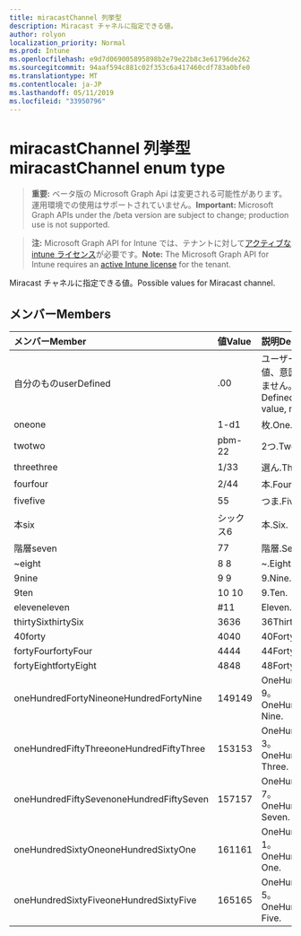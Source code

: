 ```yaml
---
title: miracastChannel 列挙型
description: Miracast チャネルに指定できる値。
author: rolyon
localization_priority: Normal
ms.prod: Intune
ms.openlocfilehash: e9d7d069005895898b2e79e22b8c3e61796de262
ms.sourcegitcommit: 94aaf594c881c02f353c6a417460cdf783a0bfe0
ms.translationtype: MT
ms.contentlocale: ja-JP
ms.lasthandoff: 05/11/2019
ms.locfileid: "33950796"
---
```

# <a name="miracastchannel-enum-type"></a><span data-ttu-id="f88b8-103">miracastChannel 列挙型</span><span class="sxs-lookup"><span data-stu-id="f88b8-103">miracastChannel enum type</span></span>

> <span data-ttu-id="f88b8-104">**重要:** ベータ版の Microsoft Graph Api は変更される可能性があります。運用環境での使用はサポートされていません。</span><span class="sxs-lookup"><span data-stu-id="f88b8-104">**Important:** Microsoft Graph APIs under the /beta version are subject to change; production use is not supported.</span></span>

> <span data-ttu-id="f88b8-105">**注:** Microsoft Graph API for Intune では、テナントに対して[アクティブな intune ライセンス](https://go.microsoft.com/fwlink/?linkid=839381)が必要です。</span><span class="sxs-lookup"><span data-stu-id="f88b8-105">**Note:** The Microsoft Graph API for Intune requires an [active Intune license](https://go.microsoft.com/fwlink/?linkid=839381) for the tenant.</span></span>

<span data-ttu-id="f88b8-106">Miracast チャネルに指定できる値。</span><span class="sxs-lookup"><span data-stu-id="f88b8-106">Possible values for Miracast channel.</span></span>

## <a name="members"></a><span data-ttu-id="f88b8-107">メンバー</span><span class="sxs-lookup"><span data-stu-id="f88b8-107">Members</span></span>
|<span data-ttu-id="f88b8-108">メンバー</span><span class="sxs-lookup"><span data-stu-id="f88b8-108">Member</span></span>|<span data-ttu-id="f88b8-109">値</span><span class="sxs-lookup"><span data-stu-id="f88b8-109">Value</span></span>|<span data-ttu-id="f88b8-110">説明</span><span class="sxs-lookup"><span data-stu-id="f88b8-110">Description</span></span>|
|:---|:---|:---|
|<span data-ttu-id="f88b8-111">自分のもの</span><span class="sxs-lookup"><span data-stu-id="f88b8-111">userDefined</span></span>|<span data-ttu-id="f88b8-112">.0</span><span class="sxs-lookup"><span data-stu-id="f88b8-112">0</span></span>|<span data-ttu-id="f88b8-113">ユーザー定義、既定値、意図的ではありません。</span><span class="sxs-lookup"><span data-stu-id="f88b8-113">User Defined, default value, no intent.</span></span>|
|<span data-ttu-id="f88b8-114">one</span><span class="sxs-lookup"><span data-stu-id="f88b8-114">one</span></span>|<span data-ttu-id="f88b8-115">1-d</span><span class="sxs-lookup"><span data-stu-id="f88b8-115">1</span></span>|<span data-ttu-id="f88b8-116">枚.</span><span class="sxs-lookup"><span data-stu-id="f88b8-116">One.</span></span>|
|<span data-ttu-id="f88b8-117">two</span><span class="sxs-lookup"><span data-stu-id="f88b8-117">two</span></span>|<span data-ttu-id="f88b8-118">pbm-2</span><span class="sxs-lookup"><span data-stu-id="f88b8-118">2</span></span>|<span data-ttu-id="f88b8-119">2つ.</span><span class="sxs-lookup"><span data-stu-id="f88b8-119">Two.</span></span>|
|<span data-ttu-id="f88b8-120">three</span><span class="sxs-lookup"><span data-stu-id="f88b8-120">three</span></span>|<span data-ttu-id="f88b8-121">1/3</span><span class="sxs-lookup"><span data-stu-id="f88b8-121">3</span></span>|<span data-ttu-id="f88b8-122">選ん.</span><span class="sxs-lookup"><span data-stu-id="f88b8-122">Three.</span></span>|
|<span data-ttu-id="f88b8-123">four</span><span class="sxs-lookup"><span data-stu-id="f88b8-123">four</span></span>|<span data-ttu-id="f88b8-124">2/4</span><span class="sxs-lookup"><span data-stu-id="f88b8-124">4</span></span>|<span data-ttu-id="f88b8-125">本.</span><span class="sxs-lookup"><span data-stu-id="f88b8-125">Four.</span></span>|
|<span data-ttu-id="f88b8-126">five</span><span class="sxs-lookup"><span data-stu-id="f88b8-126">five</span></span>|<span data-ttu-id="f88b8-127">5</span><span class="sxs-lookup"><span data-stu-id="f88b8-127">5</span></span>|<span data-ttu-id="f88b8-128">つま.</span><span class="sxs-lookup"><span data-stu-id="f88b8-128">Five.</span></span>|
|<span data-ttu-id="f88b8-129">本</span><span class="sxs-lookup"><span data-stu-id="f88b8-129">six</span></span>|<span data-ttu-id="f88b8-130">シックス</span><span class="sxs-lookup"><span data-stu-id="f88b8-130">6</span></span>|<span data-ttu-id="f88b8-131">本.</span><span class="sxs-lookup"><span data-stu-id="f88b8-131">Six.</span></span>|
|<span data-ttu-id="f88b8-132">階層</span><span class="sxs-lookup"><span data-stu-id="f88b8-132">seven</span></span>|<span data-ttu-id="f88b8-133">7</span><span class="sxs-lookup"><span data-stu-id="f88b8-133">7</span></span>|<span data-ttu-id="f88b8-134">階層.</span><span class="sxs-lookup"><span data-stu-id="f88b8-134">Seven.</span></span>|
|<span data-ttu-id="f88b8-135">~</span><span class="sxs-lookup"><span data-stu-id="f88b8-135">eight</span></span>|<span data-ttu-id="f88b8-136">8 </span><span class="sxs-lookup"><span data-stu-id="f88b8-136">8</span></span>|<span data-ttu-id="f88b8-137">~.</span><span class="sxs-lookup"><span data-stu-id="f88b8-137">Eight.</span></span>|
|<span data-ttu-id="f88b8-138">9</span><span class="sxs-lookup"><span data-stu-id="f88b8-138">nine</span></span>|<span data-ttu-id="f88b8-139">9 </span><span class="sxs-lookup"><span data-stu-id="f88b8-139">9</span></span>|<span data-ttu-id="f88b8-140">9.</span><span class="sxs-lookup"><span data-stu-id="f88b8-140">Nine.</span></span>|
|<span data-ttu-id="f88b8-141">9</span><span class="sxs-lookup"><span data-stu-id="f88b8-141">ten</span></span>|<span data-ttu-id="f88b8-142">10 </span><span class="sxs-lookup"><span data-stu-id="f88b8-142">10</span></span>|<span data-ttu-id="f88b8-143">9.</span><span class="sxs-lookup"><span data-stu-id="f88b8-143">Ten.</span></span>|
|<span data-ttu-id="f88b8-144">eleven</span><span class="sxs-lookup"><span data-stu-id="f88b8-144">eleven</span></span>|<span data-ttu-id="f88b8-145">#</span><span class="sxs-lookup"><span data-stu-id="f88b8-145">11</span></span>|<span data-ttu-id="f88b8-146">Eleven.</span><span class="sxs-lookup"><span data-stu-id="f88b8-146">Eleven.</span></span>|
|<span data-ttu-id="f88b8-147">thirtySix</span><span class="sxs-lookup"><span data-stu-id="f88b8-147">thirtySix</span></span>|<span data-ttu-id="f88b8-148">36</span><span class="sxs-lookup"><span data-stu-id="f88b8-148">36</span></span>|<span data-ttu-id="f88b8-149">36</span><span class="sxs-lookup"><span data-stu-id="f88b8-149">Thirty-Six.</span></span>|
|<span data-ttu-id="f88b8-150">40</span><span class="sxs-lookup"><span data-stu-id="f88b8-150">forty</span></span>|<span data-ttu-id="f88b8-151">40</span><span class="sxs-lookup"><span data-stu-id="f88b8-151">40</span></span>|<span data-ttu-id="f88b8-152">40</span><span class="sxs-lookup"><span data-stu-id="f88b8-152">Forty.</span></span>|
|<span data-ttu-id="f88b8-153">fortyFour</span><span class="sxs-lookup"><span data-stu-id="f88b8-153">fortyFour</span></span>|<span data-ttu-id="f88b8-154">44</span><span class="sxs-lookup"><span data-stu-id="f88b8-154">44</span></span>|<span data-ttu-id="f88b8-155">44</span><span class="sxs-lookup"><span data-stu-id="f88b8-155">Forty-Four.</span></span>|
|<span data-ttu-id="f88b8-156">fortyEight</span><span class="sxs-lookup"><span data-stu-id="f88b8-156">fortyEight</span></span>|<span data-ttu-id="f88b8-157">48</span><span class="sxs-lookup"><span data-stu-id="f88b8-157">48</span></span>|<span data-ttu-id="f88b8-158">48</span><span class="sxs-lookup"><span data-stu-id="f88b8-158">Forty-Eight.</span></span>|
|<span data-ttu-id="f88b8-159">oneHundredFortyNine</span><span class="sxs-lookup"><span data-stu-id="f88b8-159">oneHundredFortyNine</span></span>|<span data-ttu-id="f88b8-160">149</span><span class="sxs-lookup"><span data-stu-id="f88b8-160">149</span></span>|<span data-ttu-id="f88b8-161">OneHundredForty-9。</span><span class="sxs-lookup"><span data-stu-id="f88b8-161">OneHundredForty-Nine.</span></span>|
|<span data-ttu-id="f88b8-162">oneHundredFiftyThree</span><span class="sxs-lookup"><span data-stu-id="f88b8-162">oneHundredFiftyThree</span></span>|<span data-ttu-id="f88b8-163">153</span><span class="sxs-lookup"><span data-stu-id="f88b8-163">153</span></span>|<span data-ttu-id="f88b8-164">OneHundredFifty-3。</span><span class="sxs-lookup"><span data-stu-id="f88b8-164">OneHundredFifty-Three.</span></span>|
|<span data-ttu-id="f88b8-165">oneHundredFiftySeven</span><span class="sxs-lookup"><span data-stu-id="f88b8-165">oneHundredFiftySeven</span></span>|<span data-ttu-id="f88b8-166">157</span><span class="sxs-lookup"><span data-stu-id="f88b8-166">157</span></span>|<span data-ttu-id="f88b8-167">OneHundredFifty-7。</span><span class="sxs-lookup"><span data-stu-id="f88b8-167">OneHundredFifty-Seven.</span></span>|
|<span data-ttu-id="f88b8-168">oneHundredSixtyOne</span><span class="sxs-lookup"><span data-stu-id="f88b8-168">oneHundredSixtyOne</span></span>|<span data-ttu-id="f88b8-169">161</span><span class="sxs-lookup"><span data-stu-id="f88b8-169">161</span></span>|<span data-ttu-id="f88b8-170">OneHundredSixty-1。</span><span class="sxs-lookup"><span data-stu-id="f88b8-170">OneHundredSixty-One.</span></span>|
|<span data-ttu-id="f88b8-171">oneHundredSixtyFive</span><span class="sxs-lookup"><span data-stu-id="f88b8-171">oneHundredSixtyFive</span></span>|<span data-ttu-id="f88b8-172">165</span><span class="sxs-lookup"><span data-stu-id="f88b8-172">165</span></span>|<span data-ttu-id="f88b8-173">OneHundredSixty-5。</span><span class="sxs-lookup"><span data-stu-id="f88b8-173">OneHundredSixty-Five.</span></span>|




